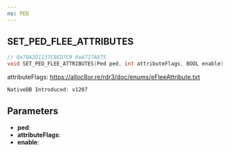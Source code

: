 ```yaml
---
ns: PED
---
```

## SET_PED_FLEE_ATTRIBUTES

```c
// 0x70A2D1137C8ED7C9 0xA717A875
void SET_PED_FLEE_ATTRIBUTES(Ped ped, int attributeFlags, BOOL enable);
```

attributeFlags: https://alloc8or.re/rdr3/doc/enums/eFleeAttribute.txt

```
NativeDB Introduced: v1207
```

## Parameters
* **ped**:
* **attributeFlags**:
* **enable**:
